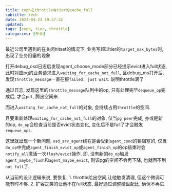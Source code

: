 ```yaml
---
title: ceph之throttle与tier的cache_full
subtitle: tech
date: 2023-04-23 19:37:32
updated:
tags: [ceph, tier, throttle]
categories: [专业]
---
```



最近公司里遇到的在关闭hitset的情况下, 业务写超过tier的`target_max_bytes`时, 出现了业务阻塞的现象

打开debug_osd日志后发现agent_choose_mode部分已经提示evict进入full状态, 此时对应pg的业务请求进入`waiting_for_cache_not_full `, 且debug_ms打开后, 发现`throttle_message`一直在报`failed, just wait`. 说明throttle满了


通过日志, 发现这里的`throttle_message`队列中的op, 只有处理完毕`dequeue_op`完成后, 才会`put`, 腾出空间来.

而进入`waiting_for_cache_not_full`的对象, 会持续占用`throttle`的空间.

且要重新处理`waiting_for_cache_not_full`的对象, 仅当`pg peer`完成, 亦或是新的op, `do_op`会检查当前是否evict状态变化, 变化后不是full了才会触发`requeue_ops`.

这里就出现一个新问题, `osd_srv_agent`线程是会受到`agent_cond`的锁阻塞的, 仅当`do_op`中完成`agent_finish_evict_op`或`agent_finish_op`的op结束时会`notify_all`激活一次`flush/evict`操作. 即, 没有新的`do_op`触发`agent_maybe_flush`和`agent_maybe_evict`, 则该pg的空间不会再下降, 也就回不到`not full`了.


从当前的设计逻辑来说, 要恢复, 1. throttle给出空间,让他触发清理, 但这个微调可能有时不够. 2. 扩容之类的让他不在full状态, 最好通过调整硬盘配比, 确保不再进.


